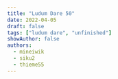 ```yaml
---
title: "Ludum Dare 50"
date: 2022-04-05
draft: false
tags: ["ludum dare", "unfinished"]
showAuthor: false
authors:
  - mineiwik
  - siku2
  - thieme55
---
```

